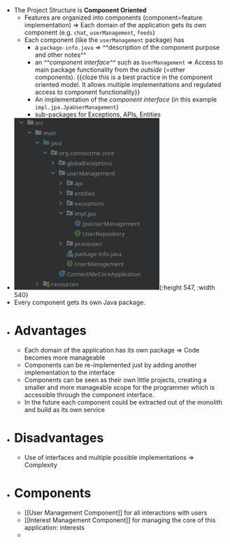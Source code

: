 - The Project Structure is **Component Oriented**
	- Features are organized into components (component=feature implementation) => Each domain of the application gets its own component (e.g. `chat`, `userManagement`, `feeds`)
	- Each component (like the `userManagement` package) has
		- a `package-info.java` => ^^description of the component purpose and other notes^^
		- an _^^component interface^^_ such as `UserManagement` => Access to main package functionality from the _outside_ (=other components). {{cloze this is a best practice in the component oriented model. It allows multiple implementations and regulated access to component functionality}}
		- An implementation of the _component interface_ (in this example `impl.jpa.JpaUserManagement`)
		- sub-packages for Exceptions, APIs, Entities
- ![image.png](../assets/image_1649332547151_0.png){:height 547, :width 540}
- Every component gets its own Java package.
- # Advantages
	- Each domain of the application has its own package => Code becomes more manageable
	- Components can be re-implemented just by adding another implementation to the interface
	- Components can be seen as their own little projects, creating a smaller and more manageable scope for the programmer which is accessible through the component interface.
	- In the future each component could be extracted out of the monolith and build as its own service
- # Disadvantages
	- Use of interfaces and multiple possible implementations => Complexity
- # Components
	- [[User Management Component]] for all interactions with users
	- [[Interest Management Component]] for managing the core of this application: interests
	-